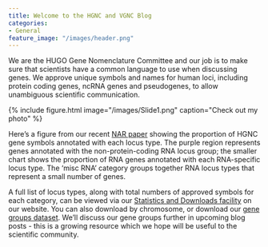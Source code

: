 ```yaml
---
title: Welcome to the HGNC and VGNC Blog
categories:
- General
feature_image: "/images/header.png"
---
```


We are the HUGO Gene Nomenclature Committee and our job is to make sure that scientists have a common language to use when discussing genes. We approve unique symbols and names for human loci, including protein coding genes, ncRNA genes and pseudogenes, to allow unambiguous scientific communication.

{% include figure.html image="/images/Slide1.png" caption="Check out my photo" %}

Here’s a figure from our recent [NAR paper](https://www.ncbi.nlm.nih.gov/pubmed/30304474) showing the proportion of HGNC gene symbols annotated with each locus type. The purple region represents genes annotated with the non-protein-coding RNA locus group; the smaller chart shows the proportion of RNA genes annotated with each RNA-specific locus type. The ‘misc RNA’ category groups together RNA locus types that represent a small number of genes. 

A full list of locus types, along with total numbers of approved symbols for each category, can be viewed via our [Statistics and Downloads facility](https://www.genenames.org/cgi-bin/statistics) on our website. You can also download by chromosome, or download our
[gene groups dataset](https://www.genenames.org/cgi-bin/genefamilies/download-all/tsv). We’ll discuss our gene groups further in upcoming blog posts - this is a growing resource which we hope will be useful to the scientific community.


